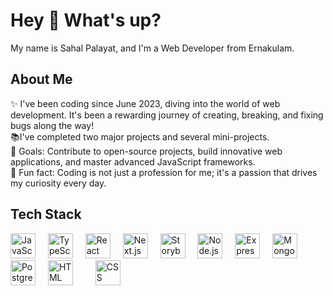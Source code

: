 <h1 align="left">Hey 👋 What's up?</h1>
<p align="left">My name is Sahal Palayat, and I'm a Web Developer from Ernakulam.</p>
<h2 align="left">About Me</h2>
<p align="left">✨ I've been coding since June 2023, diving into the world of web development. It's been a rewarding journey of creating, breaking, and fixing bugs along the way!<br>📚I've completed two major projects and several mini-projects.<br>🎯 Goals: Contribute to open-source projects, build innovative web applications, and master advanced JavaScript frameworks.<br>🎲 Fun fact: Coding is not just a profession for me; it's a passion that drives my curiosity every day.</p>
<h2 align="left">Tech Stack</h2>
<div align="left">
    <img src="https://cdn.jsdelivr.net/gh/devicons/devicon/icons/javascript/javascript-original.svg" height="40" alt="JavaScript logo" /> 
    <img width="12" />
    <img src="https://cdn.jsdelivr.net/gh/devicons/devicon/icons/typescript/typescript-original.svg" height="40" alt="TypeScript logo" /> 
    <img width="12" />
    <img src="https://cdn.jsdelivr.net/gh/devicons/devicon/icons/react/react-original.svg" height="40" alt="React logo" /> 
    <img width="12" />
    <img src="https://cdn.jsdelivr.net/gh/devicons/devicon/icons/nextjs/nextjs-original.svg" height="40" alt="Next.js logo" /> 
    <img width="12" />
    <img src="https://cdn.jsdelivr.net/gh/devicons/devicon/icons/storybook/storybook-original.svg" height="40" alt="Storybook logo" /> 
    <img width="12" />
    <img src="https://cdn.jsdelivr.net/gh/devicons/devicon/icons/nodejs/nodejs-original.svg" height="40" alt="Node.js logo" /> 
    <img width="12" />
    <img src="https://cdn.jsdelivr.net/gh/devicons/devicon/icons/express/express-original.svg" height="40" alt="Express.js logo" /> 
    <img width="12" />
    <img src="https://cdn.jsdelivr.net/gh/devicons/devicon/icons/mongodb/mongodb-original.svg" height="40" alt="MongoDB logo" /> 
    <img width="12" />
    <img src="https://cdn.jsdelivr.net/gh/devicons/devicon/icons/postgresql/postgresql-original.svg" height="40" alt="PostgreSQL logo" /> 
    <img width="12" />
    <img src="https://cdn.jsdelivr.net/gh/devicons/devicon/icons/html5/html5-original.svg" height="40" alt="HTML logo" /> 
    <img width="12" />
    <img width="12" />
    <img src="https://cdn.jsdelivr.net/gh/devicons/devicon/icons/css3/css3-original.svg" height="40" alt="CSS logo" /> 
</div>
